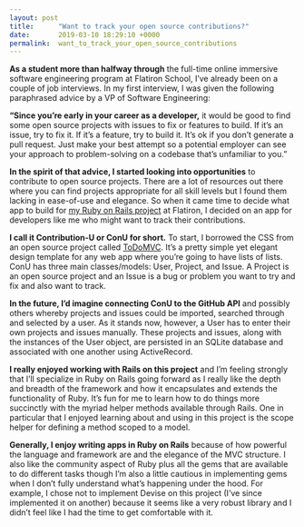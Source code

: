 ```yaml
---
layout: post
title:      "Want to track your open source contributions?"
date:       2019-03-10 18:29:10 +0000
permalink:  want_to_track_your_open_source_contributions
---
```



**As a student more than halfway through** the full-time online immersive software engineering program at Flatiron School, I’ve already been on a couple of job interviews. In my first interview, I was given the following paraphrased advice by a VP of Software Engineering:

**“Since you’re early in your career as a developer,** it would be good to find some open source projects with issues to fix or features to build. If it’s an issue, try to fix it. If it’s a feature, try to build it. It’s ok if you don’t generate a pull request. Just make your best attempt so a potential employer can see your approach to problem-solving on a codebase that’s unfamiliar to you.”

**In the spirit of that advice, I started looking into opportunities** to contribute to open source projects. There are a lot of resources out there where you can find projects appropriate for all skill levels but I found them lacking in ease-of-use and elegance. So when it came time to decide what app to build for [my Ruby on Rails project](https://github.com/adudley78/flatiron-rails-project-022219) at Flatiron, I decided on an app for developers like me who might want to track their contributions.

**I call it Contribution-U or ConU for short.** To start, I borrowed the CSS from an open source project called [ToDoMVC](http://todomvc.com/). It’s a pretty simple yet elegant design template for any web app where you’re going to have lists of lists. ConU has three main classes/models: User, Project, and Issue. A Project is an open source project and an Issue is a bug or problem you want to try and fix and also want to track.

**In the future, I’d imagine connecting ConU to the GitHub API** and possibly others whereby projects and issues could be imported, searched through and selected by a user. As it stands now, however, a User has to enter their own projects and issues manually. These projects and issues, along with the instances of the User object, are persisted in an SQLite database and associated with one another using ActiveRecord.

**I really enjoyed working with Rails on this project** and I’m feeling strongly that I’ll specialize in Ruby on Rails going forward as I really like the depth and breadth of the framework and how it encapsulates and extends the functionality of Ruby. It’s fun for me to learn how to do things more succinctly with the myriad helper methods available through Rails. One in particular that I enjoyed learning about and using in this project is the scope helper for defining a method scoped to a model.

**Generally, I enjoy writing apps in Ruby on Rails** because of how powerful the language and framework are and the elegance of the MVC structure. I also like the community aspect of Ruby plus all the gems that are available to do different tasks though I’m also a little cautious in implementing gems when I don’t fully understand what’s happening under the hood. For example, I chose not to implement Devise on this project (I’ve since implemented it on another) because it seems like a very robust library and I didn’t feel like I had the time to get comfortable with it.
